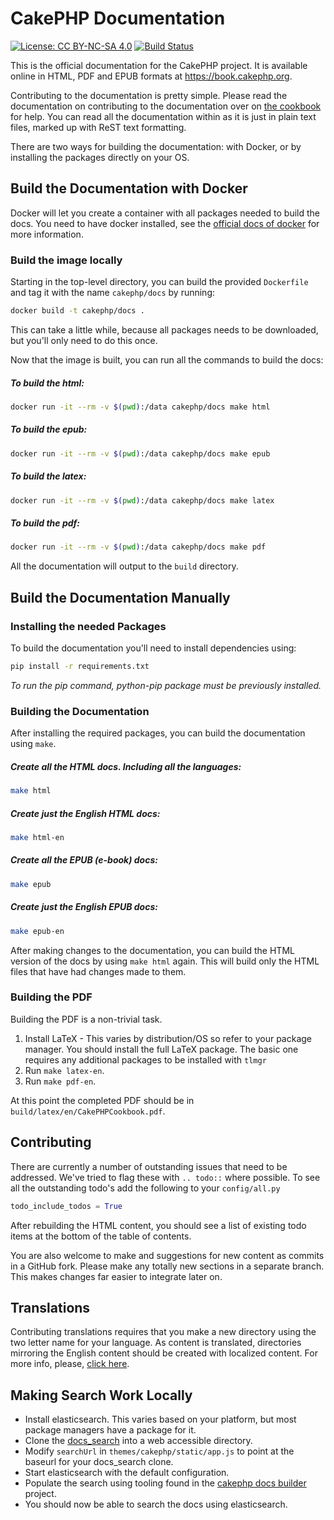 CakePHP Documentation
=====================

[![License: CC BY-NC-SA 4.0](https://img.shields.io/badge/License-CC%20BY--NC--SA%204.0-lightgreen.svg)](https://creativecommons.org/licenses/by-nc-sa/4.0/)
[![Build Status](https://github.com/cakephp/docs/actions/workflows/ci.yml/badge.svg?branch=4.x)](https://github.com/cakephp/docs/actions/workflows/ci.yml)

This is the official documentation for the CakePHP project. It is available
online in HTML, PDF and EPUB formats at https://book.cakephp.org.

Contributing to the documentation is pretty simple. Please read the
documentation on contributing to the documentation over on [the
cookbook](https://book.cakephp.org/5/en/contributing/documentation.html) for
help. You can read all the documentation within as it is just in plain text
files, marked up with ReST text formatting.

There are two ways for building the documentation: with Docker, or by installing
the packages directly on your OS.

Build the Documentation with Docker
-----------------------------------

Docker will let you create a container with all packages needed to build the
docs. You need to have docker installed, see the [official docs of
docker](https://docs.docker.com/desktop/) for more information.

### Build the image locally ###

Starting in the top-level directory, you can build the provided `Dockerfile`
and tag it with the name `cakephp/docs` by running:

```bash
docker build -t cakephp/docs .
```

This can take a little while, because all packages needs to be downloaded, but
you'll only need to do this once.

Now that the image is built, you can run all the commands to build the docs:

##### To build the html: #####
```bash
docker run -it --rm -v $(pwd):/data cakephp/docs make html
```
##### To build the epub: #####
```bash
docker run -it --rm -v $(pwd):/data cakephp/docs make epub
```
##### To build the latex: #####
```bash
docker run -it --rm -v $(pwd):/data cakephp/docs make latex
```
##### To build the pdf: #####
```bash
docker run -it --rm -v $(pwd):/data cakephp/docs make pdf
```

All the documentation will output to the `build` directory.

Build the Documentation Manually
--------------------------------

### Installing the needed Packages ###

To build the documentation you'll need to install dependencies using:

```bash
pip install -r requirements.txt
```

*To run the pip command, python-pip package must be previously installed.*

### Building the Documentation ###

After installing the required packages, you can build the documentation using
`make`.

##### Create all the HTML docs. Including all the languages: #####
```bash
make html
```
 ##### Create just the English HTML docs: #####
```bash
make html-en
```

##### Create all the EPUB (e-book) docs: #####
```bash
make epub
```
##### Create just the English EPUB docs: #####
```bash
make epub-en
```

After making changes to the documentation, you can build the HTML version of the
docs by using `make html` again.  This will build only the HTML files that have
had changes made to them.

### Building the PDF ###

Building the PDF is a non-trivial task.

1. Install LaTeX - This varies by distribution/OS so refer to your package
   manager. You should install the full LaTeX package. The basic one requires
   any additional packages to be installed with `tlmgr`
2. Run `make latex-en`.
3. Run `make pdf-en`.

At this point the completed PDF should be in `build/latex/en/CakePHPCookbook.pdf`.

Contributing
------------

There are currently a number of outstanding issues that need to be addressed.
We've tried to flag these with `.. todo::` where possible. To see all the
outstanding todo's add the following to your `config/all.py`

```python
todo_include_todos = True
```
After rebuilding the HTML content, you should see a list of existing todo items
at the bottom of the table of contents.

You are also welcome to make and suggestions for new content as commits in a
GitHub fork. Please make any totally new sections in a separate branch. This
makes changes far easier to integrate later on.

Translations
------------

Contributing translations requires that you make a new directory using the two
letter name for your language. As content is translated, directories mirroring
the English content should be created with localized content. For more info,
please,
[click here](https://book.cakephp.org/3/en/contributing/documentation.html#new-translation-language).

Making Search Work Locally
--------------------------

* Install elasticsearch. This varies based on your platform, but most
  package managers have a package for it.
* Clone the [docs_search](https://github.com/cakephp/docs_search) into a
  web accessible directory.
* Modify `searchUrl` in `themes/cakephp/static/app.js` to point at the
  baseurl for your docs_search clone.
* Start elasticsearch with the default configuration.
* Populate the search using tooling found in the [cakephp docs builder](https://github.com/cakephp/docs-builder) project.
* You should now be able to search the docs using elasticsearch.
